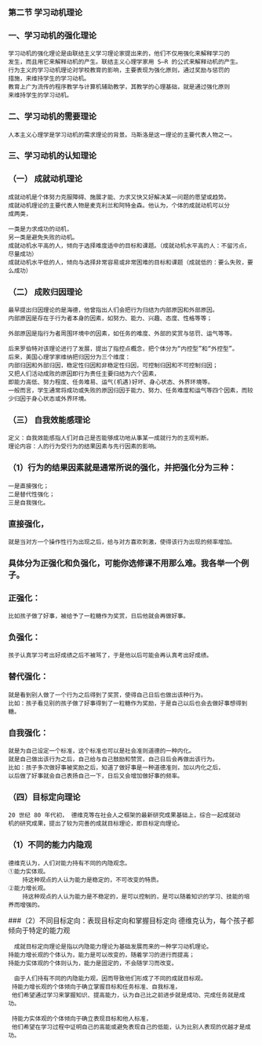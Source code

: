 ### 第二节 学习动机理论
### 一、学习动机的强化理论
    学习动机的强化理论是由联结主义学习理论家提出来的，他们不仅用强化来解释学习的
    发生，而且用它来解释动机的产生。联结主义心理学家用 S—R 的公式来解释动机的产生。
    行为主义的学习动机理论对学校教育的影响，主要表现为强化原则，通过奖励与惩罚的
    措施，来维持学生的学习动机。
    教育上广为流传的程序教学与计算机辅助教学，其教学的心理基础，就是通过强化原则
    来维持学生的学习动机。

### 二、学习动机的需要理论
    人本主义心理学是学习动机的需求理论的背景。马斯洛是这一理论的主要代表人物之一。

### 三、学习动机的认知理论
### （一） 成就动机理论
    成就动机是个体努力克服障碍、施展才能、力求又快又好解决某一问题的愿望或趋势。
    成就动机理论的主要代表人物是麦克利兰和阿特金森。他认为，个体的成就动机可以分
    成两类，

    一类是力求成功的动机，
    另一类是避免失败的动机。
    成就动机水平高的人，倾向于选择难度适中的目标和课题。（成就动机水平高的人：不留污点，尽量成功）
    成就动机水平低的人，倾向与选择非常容易或非常困难的目标和课题（成就低的：要么失败，要么成功）

### （二） 成败归因理论
    最早提出归因理论的是海德，他曾指出人们会把行为归结为内部原因和外部原因。
    内部原因是存在于行为者本身的因素，如努力、能力、兴趣、态度、性格等等；
    
    外部原因是指行为者周围环境中的因素，如任务的难度、外部的奖赏与惩罚、运气等等。
    
    后来罗伯特对该理论进行了发展，提出了指控点概念，把个体分为“内控型”和“外控型”。
    后来，美国心理学家维纳把归因分为三个维度：
    内部归因和外部归因，稳定性归因和非稳定性归因，可控制归因和不可控制归因；
    又把人们活动成败的原因即行为责任主要归结为六个因素，
    即能力高低、努力程度、任务难易、运气(机遇)好坏、身心状态、外界环境等。
    一般而言，学生通常将成功或失败的原因归因于能力、努力、任务难度和运气等四个因素，而较少归因于身心状态或外界环境。

### （三） 自我效能感理论
    定义：自我效能感指人们对自己是否能够成功地从事某一成就行为的主观判断。
    理论内容：人的行为受行为的结果因素与先行因素的影响。
    
### （1）行为的结果因素就是通常所说的强化，并把强化分为三种：
    一是直接强化；
    二是替代性强化；
    三是自我强化。

### 直接强化，
    就是当对方一个操作性行为出现之后，给与对方喜欢刺激，使得该行为出现的频率增加。
    
### 具体分为正强化和负强化，可能你选修课不用那么难。我各举一个例子。
### 正强化：
    比如孩子做了好事，被给予了一粒糖作为奖赏，日后他就会再做好事。
    
### 负强化：
    孩子认真学习考出好成绩之后不被骂了，于是他以后可能会再认真考出好成绩。
    
### 替代强化：
    就是看到别人做了一个行为之后得到了奖赏，使得自己日后也做出该种行为。
    比如：孩子看见别的孩子做了好事得到了一粒糖作为奖励，于是自己以后也会去做好事想得到糖。
    
### 自我强化：
    就是为自己设定一个标准，这个标准也可以是社会准则道德的一种内化。
    就是自己做出该行为之后，自己给与自己鼓励和赞赏，自己日后会再做出该行为。
    比如：孩子多次做好事被奖励之后，知道了做好事是一种道德准则，加以内化之后，
    以后做了好事就会自己表扬自己一下，日后又会增加做好事的频率。
    

### （四）目标定向理论
    20 世纪 80 年代初， 德维克等在社会人之框架的最新研究成果基础上，综合一起成就动
    机的研究成果，提出了较为完善的成就目标理论，即目标定向理论。
    
### （1）不同的能力内隐观
    德维克认为，人们对能力持有不同的内隐观念。
    ①能力实体观。
        持这种观点的人认为能力是稳定的，不可改变的特质。
    ②能力增长观。
        持这种观点的人认为能力是不稳定的，是可以控制的，是可以随着知识的学习、技能的培养而增强的。

###（2）不同目标定向：表现目标定向和掌握目标定向
    德维克认为，每个孩子都倾向于特定的能力观
    
    　成就目标定向理论是指以内隐能力理论为基础发展而来的一种学习动机理论。
    持能力增长观的个体认为，能力是可以改变的，随着学习的进行而提高；
    持能力实体观的个体则认为，能力是固定的，不会随学习而改变。
    
    　由于人们持有不同的内隐能力观，因而导致他们形成了不同的成就目标观。
     持能力增长观的个体倾向于确立掌握目标和任务标准、自我标准，
     他们希望通过学习来掌握知识、提高能力，认为自己比之前进步就是成功、完成任务就是成功。
     
     持能力实体观的个体倾向于确立表现目标和他人标准，
     他们希望在学习过程中证明自己的高能或避免表现自己的低能，认为比别人表现的优越才是成功。 　